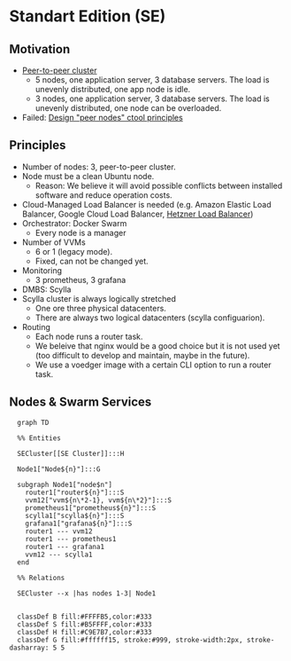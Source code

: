 # Standart Edition (SE)

## Motivation

- [Peer-to-peer cluster](https://github.com/voedger/voedger/issues/1891)
  - 5 nodes, one application server, 3 database servers. The load is unevenly distributed, one app node is idle.
  - 3 nodes, one application server, 3 database servers. The load is unevenly distributed, one node can be overloaded.
- Failed: [Design "peer nodes" ctool principles](https://github.com/voedger/voedger/issues/2550)

## Principles

- Number of nodes: 3, peer-to-peer cluster.
- Node must be a clean Ubuntu node.
  - Reason: We believe it will avoid possible conflicts between installed software and reduce operation costs.
- Cloud-Managed Load Balancer is needed (e.g.  Amazon Elastic Load Balancer, Google Cloud Load Balancer, [Hetzner Load Balancer](https://www.hetzner.com/cloud/load-balancer))
- Orchestrator: Docker Swarm
  - Every node is a manager
- Number of VVMs
  - 6 or 1 (legacy mode).
  - Fixed, can not be changed yet.
- Monitoring
  - 3 prometheus, 3 grafana
- DMBS: Scylla
- Scylla cluster is always logically stretched
  - One ore three physical datacenters.
  - There are always two logical datacenters (scylla configuarion).
- Routing
  - Each node runs a router task.
  - We beleive that nginx would be a good choice but it is not used yet (too difficult to develop and maintain, maybe in the future).
  - We use a voedger image with a certain CLI option to run a router task.

## Nodes & Swarm Services

```mermaid
  graph TD

  %% Entities

  SECluster[[SE Cluster]]:::H

  Node1["Node${n}"]:::G

  subgraph Node1["node$n"]
    router1["router${n}"]:::S
    vvm12["vvm${n\*2-1}, vvm${n\*2}"]:::S
    prometheus1["prometheus${n}"]:::S
    scylla1["scylla${n}"]:::S
    grafana1["grafana${n}"]:::S
    router1 --- vvm12
    router1 --- prometheus1
    router1 --- grafana1
    vvm12 --- scylla1
  end

  %% Relations

  SECluster --x |has nodes 1-3| Node1


  classDef B fill:#FFFFB5,color:#333
  classDef S fill:#B5FFFF,color:#333
  classDef H fill:#C9E7B7,color:#333
  classDef G fill:#ffffff15, stroke:#999, stroke-width:2px, stroke-dasharray: 5 5
```  